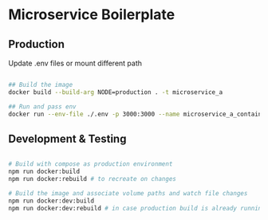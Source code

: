 # Microservice Boilerplate

## Production

Update .env files or mount different path

```bash

## Build the image
docker build --build-arg NODE=production . -t microservice_a

## Run and pass env
docker run --env-file ./.env -p 3000:3000 --name microservice_a_container microservice_a

```

## Development & Testing

```bash

# Build with compose as production environment
npm run docker:build
npm run docker:rebuild # to recreate on changes

# Build the image and associate volume paths and watch file changes
npm run docker:dev:build
npm run docker:dev:rebuild # in case production build is already running



